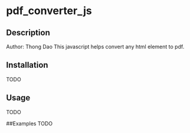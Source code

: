 # pdf_converter_js

## Description
Author: Thong Dao
This javascript helps convert any html element to pdf.

## Installation
TODO

## Usage
TODO

##Examples
TODO

